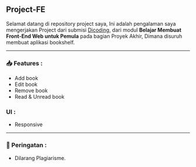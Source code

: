 ## Project-FE
Selamat datang di repository project saya, Ini adalah pengalaman saya mengerjakan Project dari submisi <a href="https://dicoding.com">Dicoding</a>, dari modul <b>Belajar Membuat Front-End Web untuk Pemula</b> pada bagian Proyek Akhir, Dimana disuruh membuat aplikasi bookshelf.

<hr>

### 📥 Features : 
- Add book
- Edit book
- Remove book
- Read & Unread book

### UI :
- Responsive

<hr>

### 🚫 Peringatan :
- Dilarang Plagiarisme.
